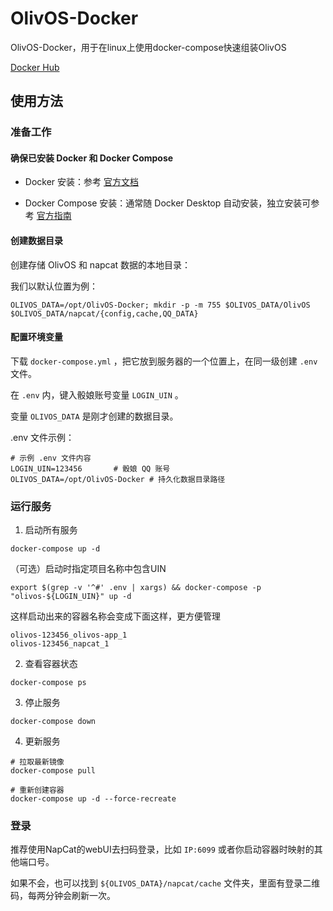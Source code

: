 # OlivOS-Docker

OlivOS-Docker，用于在linux上使用docker-compose快速组装OlivOS

[Docker Hub](https://hub.docker.com/r/shiaworkshop/olivos)

## 使用方法

### 准备工作

#### 确保已安装 Docker 和 Docker Compose
- Docker 安装​​：参考 [官方文档](https://docs.docker.com/engine/install/)

- ​​Docker Compose 安装​​：通常随 Docker Desktop 自动安装，独立安装可参考 [官方指南](https://docs.docker.com/compose/install/)

#### 创建数据目录

  创建存储 OlivOS 和 napcat 数据的本地目录：

  我们以默认位置为例：

  ```
  OLIVOS_DATA=/opt/OlivOS-Docker; mkdir -p -m 755 $OLIVOS_DATA/OlivOS $OLIVOS_DATA/napcat/{config,cache,QQ_DATA}
  ```

#### 配置环境变量

下载 `docker-compose.yml` ，把它放到服务器的一个位置上，在同一级创建 `.env` 文件。

在 `.env` 内，键入骰娘账号变量 `LOGIN_UIN` 。

变量 `OLIVOS_DATA` 是刚才创建的数据目录。

.env 文件示例：
  ```
  # 示例 .env 文件内容
  LOGIN_UIN=123456       # 骰娘 QQ 账号
  OLIVOS_DATA=/opt/OlivOS-Docker # 持久化数据目录路径
  ```
### 运行服务
1. 启动所有服务
```
docker-compose up -d
```

（可选）启动时指定项目名称中包含UIN

```
export $(grep -v '^#' .env | xargs) && docker-compose -p "olivos-${LOGIN_UIN}" up -d
```

这样启动出来的容器名称会变成下面这样，更方便管理

```
olivos-123456_olivos-app_1
olivos-123456_napcat_1
```

2. 查看容器状态
```
docker-compose ps
```
3. 停止服务
```
docker-compose down
```
4. 更新服务
```
# 拉取最新镜像
docker-compose pull

# 重新创建容器
docker-compose up -d --force-recreate
```
### 登录

推荐使用NapCat的webUI去扫码登录，比如 `IP:6099` 或者你启动容器时映射的其他端口号。

如果不会，也可以找到 `${OLIVOS_DATA}/napcat/cache` 文件夹，里面有登录二维码，每两分钟会刷新一次。
